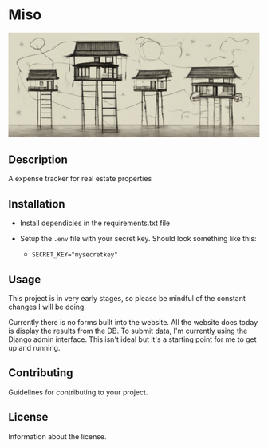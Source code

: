 # Miso

![Banner Image](./842269_Generate%20a%20banner%20image%20for%20a%20website%20for%20its%20bran_xl-1024-v1-0.png)

## Description

A expense tracker for real estate properties

## Installation

* Install dependicies in the requirements.txt file

* Setup the ```.env``` file with your secret key. Should look something like this:
  * ```SECRET_KEY="mysecretkey"```

## Usage

This project is in very early stages, so please be mindful of the constant changes I will be doing.

Currently there is no forms built into the website. All the website does today is display the results from the DB. To submit data, I'm currently using the Django admin interface. This isn't ideal but it's a starting point for me to get up and running.

## Contributing

Guidelines for contributing to your project.

## License

Information about the license.
